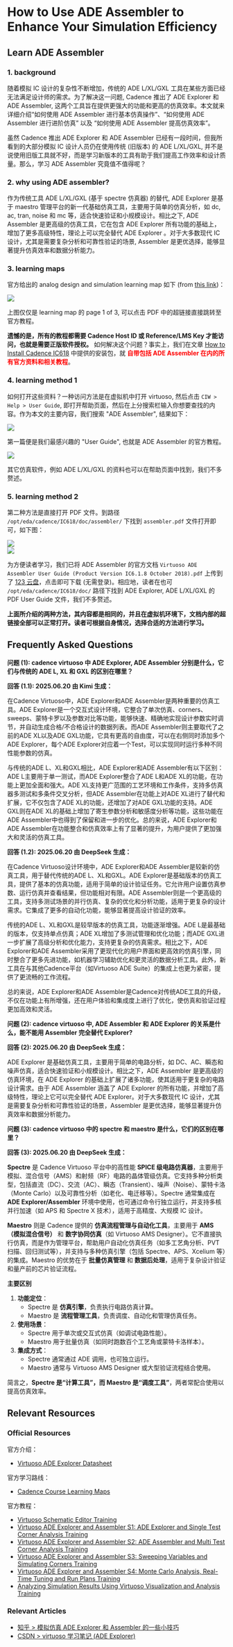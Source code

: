 # How to Use ADE Assembler to Enhance Your Simulation Efficiency


## Learn ADE Assembler 

### 1. background

随着模拟 IC 设计的复杂性不断增加，传统的 ADE L/XL/GXL 工具在某些方面已经无法满足设计师的需求。为了解决这一问题, Cadence 推出了 ADE Explorer 和 ADE Assembler, 这两个工具旨在提供更强大的功能和更高的仿真效率。本文就来详细介绍“如何使用 ADE Assembler 进行基本仿真操作”、“如何使用 ADE Assembler 进行进阶仿真” 以及 “如何使用 ADE Assembler 提高仿真效率”。

虽然 Cadence 推出 ADE Explorer 和 ADE Assembler 已经有一段时间，但我所看到的大部分模拟 IC 设计人员仍在使用传统 (旧版本) 的 ADE L/XL/GXL, 并不是说使用旧版工具就不好，而是学习新版本的工具有助于我们提高工作效率和设计质量。那么，学习 ADE Assembler 究竟值不值得呢？

### 2. why using ADE assembler?



作为传统工具 ADE L/XL/GXL (基于 spectre 仿真器) 的替代, ADE Explorer 是基于 maestro 管理平台的新一代基础仿真工具，主要用于简单的仿真分析，如 dc, ac, tran, noise 和 mc 等，适合快速验证和小规模设计。相比之下, ADE Assembler 是更高级的仿真工具，它在包含 ADE Explorer 所有功能的基础上，增加了更多高级特性，理论上可以完全替代 ADE Explorer 。对于大多数现代 IC 设计，尤其是需要复杂分析和可靠性验证的场景, Assembler 是更优选择，能够显著提升仿真效率和数据分析能力。


### 3. learning maps

官方给出的 analog design and simulation learning map 如下 (from [this link](https://www.cadence.com/content/dam/cadence-www/global/en_US/documents/training/learning-maps.pdf))：

<div class="center"><img src="https://imagebank-0.oss-cn-beijing.aliyuncs.com/VS-PicGo/2025-06-20-01-29-20_How to Use ADE Explorer and ADE Assembler to Enhance Your Simulation Efficiency.png"/></div>

上图仅仅是 learning map 的 page 1 of 3, 可以点击 PDF 中的超链接直接跳转至官方教程。

**遗憾的是，所有的教程都需要 Cadence Host ID 或 Reference/LMS Key 才能访问，也就是需要正版软件授权。** 如何解决这个问题？事实上，我们在文章 [How to Install Cadence IC618](<AnalogIC/Virtuoso Tutorials - 1. How to Install Cadence IC618.md>) 中提供的安装包，就 **<span style='color:red'> 自带包括 ADE Assembler 在内的所有官方资料和相关教程</span>**。

### 4. learning method 1

如何打开这些资料？一种访问方法是在虚拟机中打开 virtuoso, 然后点击 `CIW > Help > User Guide`, 即打开帮助页面，然后在上分搜索栏输入你想要查找的内容。作为本文的主要内容，我们搜索 "ADE Assembler", 结果如下：

<div class="center"><img src="https://imagebank-0.oss-cn-beijing.aliyuncs.com/VS-PicGo/2025-06-20-11-42-14_Use ADE Explorer and ADE Assembler to Enhance Your Simulation Efficiency.png"/></div>

第一篇便是我们最感兴趣的 "User Guide", 也就是 ADE Assembler 的官方教程。

<div class="center"><img src="https://imagebank-0.oss-cn-beijing.aliyuncs.com/VS-PicGo/2025-06-20-12-02-19_How to Use ADE Assembler to Enhance Your Simulation Efficiency.png"/></div>


其它仿真软件，例如 ADE L/XL/GXL 的资料也可以在帮助页面中找到，我们不多赘述。

### 5. learning method 2

第二种方法是直接打开 PDF 文件。到路径 `/opt/eda/cadence/IC618/doc/assembler/` 下找到 `assembler.pdf` 文件打开即可，如下图：

<div class="center"><img src="https://imagebank-0.oss-cn-beijing.aliyuncs.com/VS-PicGo/2025-06-20-12-15-22_How to Use ADE Assembler to Enhance Your Simulation Efficiency.png"/></div>
<div class="center"><img src="https://imagebank-0.oss-cn-beijing.aliyuncs.com/VS-PicGo/2025-06-20-12-15-32_How to Use ADE Assembler to Enhance Your Simulation Efficiency.png"/></div>



为方便读者学习，我们已将 ADE Assembler 的官方文档 `Virtuoso ADE Assembler User Guide (Product Version IC6.1.8 October 2018).pdf` 上传到了 [123 云盘](https://www.123684.com/s/0y0pTd-16Uj3)，点击即可下载 (无需登录)。相应地，读者在也可 `/opt/eda/cadence/IC618/doc/` 路径下找到 ADE Explorer, ADE L/XL/GXL 的 PDF User Guide 文件，我们不多赘述。


**上面所介绍的两种方法，其内容都是相同的，并且在虚拟机环境下，文档内部的超链接全部可以正常打开。读者可根据自身情况，选择合适的方法进行学习。**


## Frequently Asked Questions

**问题 (1): cadence virtuoso 中 ADE Explorer, ADE Assembler 分别是什么，它们与传统的 ADE L, XL 和 GXL 的区别在哪里？**

**回答 (1.1): 2025.06.20 由 Kimi 生成：**

在Cadence Virtuoso中，ADE Explorer和ADE Assembler是两种重要的仿真工具。ADE Explorer是一个交互式设计环境，它整合了单次仿真、corners、sweeps、蒙特卡罗以及参数对比等功能，能够快速、精确地实现设计参数实时调节，并自动生成合格/不合格设计的数据列表。而ADE Assembler则主要取代了之前的ADE XL以及ADE GXL功能，它具有更高的自由度，可以在右侧同时添加多个ADE Explorer，每个ADE Explorer对应着一个Test，可以实现同时运行多种不同性能参数的仿真。

与传统的ADE L、XL和GXL相比，ADE Explorer和ADE Assembler有以下区别：ADE L主要用于单一测试，而ADE Explorer整合了ADE L和ADE XL的功能，在功能上更加全面和强大。ADE XL支持更广范围的工艺环境和工作条件，支持多仿真器多测试和多条件交叉分析，但ADE Assembler在功能上对ADE XL进行了替代和扩展，它不仅包含了ADE XL的功能，还增加了对ADE GXL功能的支持。ADE GXL则在ADE XL的基础上增加了寄生参数分析和敏感度分析等功能，这些功能在ADE Assembler中也得到了保留和进一步的优化。总的来说，ADE Explorer和ADE Assembler在功能整合和仿真效率上有了显著的提升，为用户提供了更加强大和灵活的仿真工具。

**回答 (1.2): 2025.06.20 由 DeepSeek 生成：**

在Cadence Virtuoso设计环境中，ADE Explorer和ADE Assembler是较新的仿真工具，用于替代传统的ADE L、XL和GXL。ADE Explorer是基础版本的仿真工具，提供了基本的仿真功能，适用于简单的设计验证任务。它允许用户设置仿真参数、运行仿真并查看结果，但功能相对有限。ADE Assembler则是一个更高级的工具，支持多测试场景的并行仿真、复杂的优化和分析功能，适用于更复杂的设计需求。它集成了更多的自动化功能，能够显著提高设计验证的效率。  

传统的ADE L、XL和GXL是较早版本的仿真工具，功能逐渐增强。ADE L是最基础的版本，仅支持单点仿真；ADE XL增加了多测试管理和优化功能；而ADE GXL进一步扩展了高级分析和优化能力，支持更复杂的仿真需求。相比之下，ADE Explorer和ADE Assembler采用了更现代化的用户界面和更高效的仿真引擎，同时整合了更多先进功能，如机器学习辅助优化和更灵活的数据分析工具。此外，新工具在与其他Cadence平台（如Virtuoso ADE Suite）的集成上也更为紧密，提供了更流畅的工作流程。  

总的来说，ADE Explorer和ADE Assembler是Cadence对传统ADE工具的升级，不仅在功能上有所增强，还在用户体验和集成度上进行了优化，使仿真和验证过程更加高效和灵活。


**问题 (2): cadence virtuoso 中, ADE Assembler 和 ADE Explorer 的关系是什么，能不能用 Assembler 完全替代 Explorer?**

**回答 (2): 2025.06.20 由 DeepSeek 生成：**

ADE Explorer 是基础仿真工具，主要用于简单的电路分析，如 DC、AC、瞬态和噪声仿真，适合快速验证和小规模设计。相比之下，ADE Assembler 是更高级的仿真环境，在 ADE Explorer 的基础上扩展了诸多功能，使其适用于更复杂的电路设计需求。由于 ADE Assembler 涵盖了 ADE Explorer 的所有功能，并增加了高级特性，理论上它可以完全替代 ADE Explorer。对于大多数现代 IC 设计，尤其是需要复杂分析和可靠性验证的场景，Assembler 是更优选择，能够显著提升仿真效率和数据分析能力。


**问题 (3): cadence virtuoso 中的 spectre 和 maestro 是什么，它们的区别在哪里？**

**回答 (3): 2025.06.20 由 DeepSeek 生成：**

**Spectre** 是 Cadence Virtuoso 平台中的高性能 **SPICE 级电路仿真器**，主要用于模拟、混合信号（AMS）和射频（RF）电路的晶体管级仿真。它支持多种分析类型，包括直流（DC）、交流（AC）、瞬态（Transient）、噪声（Noise）、蒙特卡洛（Monte Carlo）以及可靠性分析（如老化、电迁移等）。Spectre 通常集成在 **ADE Explorer/Assembler** 环境中使用，也可通过命令行独立运行，并支持多核并行加速（如 APS 和 Spectre X 技术），适用于高精度、大规模 IC 设计。  

**Maestro** 则是 Cadence 提供的 **仿真流程管理与自动化工具**，主要用于 **AMS（模拟混合信号）** 和 **数字协同仿真**（如 Virtuoso AMS Designer）。它不直接执行仿真，而是作为管理平台，帮助用户自动化仿真任务（如多工艺角分析、PVT 扫描、回归测试等），并支持与多种仿真引擎（包括 Spectre、APS、Xcelium 等）的集成。Maestro 的优势在于 **批量仿真管理** 和 **数据后处理**，适用于复杂设计验证和量产前的芯片验证流程。  

**主要区别**  
1. **功能定位**：  
   - Spectre 是 **仿真引擎**，负责执行电路仿真计算。  
   - Maestro 是 **流程管理工具**，负责调度、自动化和管理仿真任务。  
2. **使用场景**：  
   - Spectre 用于单次或交互式仿真（如调试电路性能）。  
   - Maestro 用于批量仿真（如同时跑数百个工艺角或蒙特卡洛样本）。  
3. **集成方式**：  
   - Spectre 通常通过 ADE 调用，也可独立运行。  
   - Maestro 通常与 Virtuoso AMS Designer 或大型验证流程结合使用。  

简言之，**Spectre 是“计算工具”，而 Maestro 是“调度工具”**，两者常配合使用以提高仿真效率。


## Relevant Resources

### Official Resources

官方介绍：
- [Virtuoso ADE Explorer Datasheet](https://login.cadence.com/content/dam/cadence-www/global/en_US/documents/tools/custom-ic-analog-rf-design/virtuoso-ade-explorer-ds.pdf)


官方学习路线：
- [Cadence Course Learning Maps](https://www.cadence.com/content/dam/cadence-www/global/en_US/documents/training/learning-maps.pdf)


官方教程：
- [Virtuoso Schematic Editor Training](https://www.cadence.com/en_US/home/training/all-courses/84443.html)
- [Virtuoso ADE Explorer and Assembler S1: ADE Explorer and Single Test Corner Analysis Training](https://www.cadence.com/en_US/home/training/all-courses/86253.html)
- [Virtuoso ADE Explorer and Assembler S2: ADE Assembler and Multi Test Corner Analysis Training](https://www.cadence.com/en_US/home/training/all-courses/86254.html)
- [Virtuoso ADE Explorer and Assembler S3: Sweeping Variables and Simulating Corners Training](https://www.cadence.com/en_US/home/training/all-courses/86255.html)
- [Virtuoso ADE Explorer and Assembler S4: Monte Carlo Analysis, Real-Time Tuning and Run Plans Training](https://www.cadence.com/en_US/home/training/all-courses/86256.html)
- [Analyzing Simulation Results Using Virtuoso Visualization and Analysis Training](https://www.cadence.com/en_US/home/training/all-courses/85040.html)

### Relevant Articles

- [知乎 > 模拟仿真 ADE Explorer 和 Assembler 的一些小技巧](https://zhuanlan.zhihu.com/p/372495688)
- [CSDN > virtuoso 学习笔记 (ADE Explorer)](https://blog.csdn.net/qingyangxuqiang/article/details/144115569)
